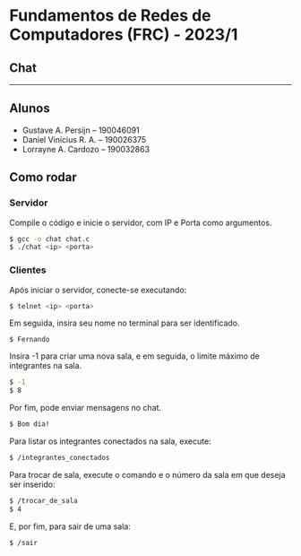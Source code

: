 # Fundamentos de Redes de Computadores (FRC) - 2023/1
## Chat
<hr>

## Alunos

- Gustave A. Persijn – 190046091
- Daniel Vinícius R. A. – 190026375
- Lorrayne A. Cardozo – 190032863

## Como rodar

### Servidor
Compile o código e inicie o servidor, com IP e Porta como argumentos.

```bash
$ gcc -o chat chat.c
$ ./chat <ip> <porta>
```

### Clientes
Após iniciar o servidor, conecte-se executando:

```bash
$ telnet <ip> <porta>
```
Em seguida, insira seu nome no terminal para ser identificado.
```
$ Fernando
```

Insira -1 para criar uma nova sala, e em seguida, o limite máximo de integrantes na sala.
```bash
$ -1
$ 8
```

Por fim, pode enviar mensagens no chat.
```bash
$ Bom dia!
```
Para listar os integrantes conectados na sala, execute:
```bash
$ /integrantes_conectados
```
Para trocar de sala, execute o comando e o número da sala em que deseja ser inserido:
```bash
$ /trocar_de_sala
$ 4
```
E, por fim, para sair de uma sala:
```bash
$ /sair
```